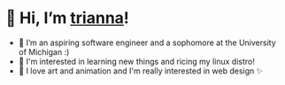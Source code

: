 # 👋 Hi, I’m [trianna](https://triannan.github.io)!
- 👀 I’m an aspiring software engineer and a sophomore at the University of Michigan :)
- 🌱 I'm interested in learning new things and ricing my linux distro!
- 💞️ I love art and animation and I'm really interested in web design ✨

<!---
triannan/triannan is a ✨ special ✨ repository because its `README.md` (this file) appears on your GitHub profile.
You can click the Preview link to take a look at your changes.
--->
